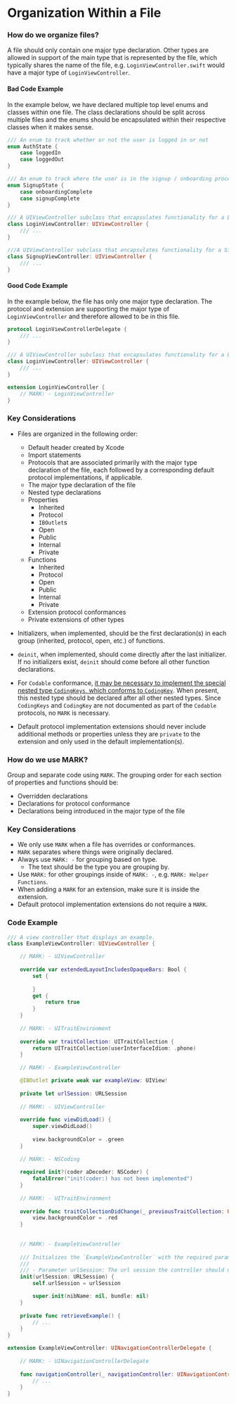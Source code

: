 # Organization Within a File
### How do we organize files?
A file should only contain one major type declaration. Other types are allowed in support of the main type that is represented by the file, which typically shares the name of the file, e.g. `LoginViewController.swift` would have a major type of `LoginViewController`.

#### Bad Code Example

In the example below, we have declared multiple top level enums and classes within one file. The class declarations should be split across multiple files and the enums should be encapsulated within their respective classes when it makes sense.
```swift
/// An enum to track whether or not the user is logged in or not
enum AuthState {
    case loggedIn
    case loggedOut
}

/// An enum to track where the user is in the signup / onboarding process
enum SignupState {
    case onboardingComplete
    case signupComplete
}

/// A UIViewController subclass that encapsulates functionality for a Login Screen
class LoginViewController: UIViewController {
    /// ...
}

///A UIViewController subclass that encapsulates functionality for a Signup Screen
class SignupViewController: UIViewController {
    /// ...
}
```

#### Good Code Example
In the example below, the file has only one major type declaration. The protocol and extension are supporting the major type of `LoginViewController` and therefore allowed to be in this file.
```swift
protocol LoginViewControllerDelegate {
    /// ...
}

/// A UIViewController subclass that encapsulates functionality for a Login Screen
class LoginViewController: UIViewController {
    /// ...
}

extension LoginViewController {
    // MARK: - LoginViewController
}
```

### Key Considerations
* Files are organized in the following order:
	* Default header created by Xcode
	* Import statements
	* Protocols that are associated primarily with the major type declaration of the file, each followed by a corresponding default protocol implementations, if applicable.
	* The major type declaration of the file
	* Nested type declarations
	* Properties
	    * Inherited
	    * Protocol
	    * `IBOutlet`s
	    * Open
	    * Public
	    * Internal
	    * Private
	* Functions
	    * Inherited
	    * Protocol
	    * Open
	    * Public
	    * Internal
	    * Private
	* Extension protocol conformances
	* Private extensions of other types
    
* Initializers, when implemented, should be the first declaration(s) in each group (inherited, protocol, open, etc.) of functions.
* `deinit`, when implemented, should come directly after the last initializer. If no initializers exist, `deinit` should come before all other function declarations.
* For `Codable` conformance, [it may be necessary to implement the special nested type `CodingKeys`, which conforms to `CodingKey`](https://developer.apple.com/documentation/foundation/archives_and_serialization/encoding_and_decoding_custom_types). When present, this nested type should be declared after all other nested types. Since `CodingKeys` and `CodingKey` are not documented as part of the `Codable` protocols, no `MARK` is necessary.
* Default protocol implementation extensions should never include additional methods or properties unless they are `private` to the extension and only used in the default implementation(s).

### How do we use MARK?
Group and separate code using `MARK`. The grouping order for each section of properties and functions should be:
* Overridden declarations
* Declarations for protocol conformance
* Declarations being introduced in the major type of the file

### Key Considerations
* We only use `MARK` when a file has overrides or conformances.
* `MARK` separates where things were originally declared.
* Always use `MARK: -` for grouping based on type.
	* The text should be the type you are grouping by.
* Use `MARK:` for other groupings inside of `MARK: -`, e.g. `MARK: Helper Functions`.
* When adding a `MARK` for an extension, make sure it is inside the extension.
* Default protocol implementation extensions do not require a `MARK`.

### Code Example
```swift
/// A view controller that displays an example.
class ExampleViewController: UIViewController {

    // MARK: - UIViewController
    
    override var extendedLayoutIncludesOpaqueBars: Bool {
        set {
        
        }
        get {
            return true
        }
    }
    
    // MARK: - UITraitEnvironment
    
    override var traitCollection: UITraitCollection {
        return UITraitCollection(userInterfaceIdiom: .phone)
    }
    
    // MARK: - ExampleViewController

    @IBOutlet private weak var exampleView: UIView!
    
    private let urlSession: URLSession
    
    // MARK: - UIViewController
    
    override func viewDidLoad() {
        super.viewDidLoad()
        
        view.backgroundColor = .green
    }
    
    // MARK: - NSCoding
    
    required init?(coder aDecoder: NSCoder) {
        fatalError("init(coder:) has not been implemented")
    }
    
    // MARK: - UITraitEnvironment
    
    override func traitCollectionDidChange(_ previousTraitCollection: UITraitCollection?) {
        view.backgroundColor = .red
    }
    
    
    // MARK: - ExampleViewController
    
    /// Initializes the `ExampleViewController` with the required parameters.
    ///
    /// - Parameter urlSession: The url session the controller should use.
    init(urlSession: URLSession) {
        self.urlSession = urlSession

        super.init(nibName: nil, bundle: nil)
    }
    
    private func retrieveExample() {
        // ...
    }
}

extension ExampleViewController: UINavigationControllerDelegate {
    
    // MARK: - UINavigationControllerDelegate
    
    func navigationController(_ navigationController: UINavigationController, didShow viewController: UIViewController, animated: Bool) {
        // ...
    }
}
```
